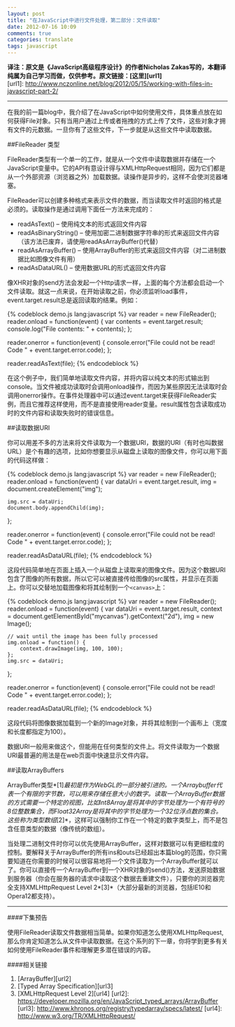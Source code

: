 ```yaml
---
layout: post
title: "在JavaScript中进行文件处理，第二部分：文件读取"
date: 2012-07-16 10:09
comments: true
categories: translate
tags: javascript
---
```


**译注：原文是《JavaScript高级程序设计》的作者Nicholas Zakas写的，本翻译纯属为自己学习而做，仅供参考。原文链接：[这里][url1]**  
[url1]: http://www.nczonline.net/blog/2012/05/15/working-with-files-in-javascript-part-2/

***
  
在我的前一篇blog中，我介绍了在JavaScript中如何使用文件，具体重点放在如何获得File对象。只有当用户通过上传或者拖拽的方式上传了文件，这些对象才拥有文件的元数据。一旦你有了这些文件，下一步就是从这些文件中读取数据。  

<!--more-->
##FileReader 类型  
  
FileReader类型有一个单一的工作，就是从一个文件中读取数据并存储在一个JavaScript变量中。它的API有意设计得与XMLHttpRequest相同，因为它们都是从一个外部资源（浏览器之外）加载数据。读操作是异步的，这样不会使浏览器堵塞。  
  
FileReader可以创建多种格式来表示文件的数据，而当读取文件时返回的格式是必须的。读取操作是通过调用下面任一方法来完成的：    
  
* readAsText() – 使用纯文本的形式返回文件内容
* readAsBinaryString() – 使用加密二进制数据字符串的形式来返回文件内容（该方法已废弃，请使用readAsArrayBuffer()代替）
* readAsArrayBuffer() – 使用ArrayBuffer的形式来返回文件内容（对二进制数据比如图像文件有用）
* readAsDataURL() – 使用数据URL的形式返回文件内容  

像XHR对象的send方法会发起一个Http请求一样，上面的每个方法都会启动一个文件读取。就这一点来说，在开始读取之前，你必须监听load事件，event.target.result总是返回读取的结果。例如：  

{% codeblock demo.js lang:javascript %}
var reader = new FileReader();
reader.onload = function(event) {
    var contents = event.target.result;
    console.log("File contents: " + contents);
};

reader.onerror = function(event) {
    console.error("File could not be read! Code " + event.target.error.code);
};

reader.readAsText(file);
{% endcodeblock %}  
  
在这个例子中，我们简单地读取文件内容，并将内容以纯文本的形式输出到console。当文件被成功读取时会调用onload操作，而因为某些原因无法读取时会调用onerror操作。在事件处理器中可以通过event.target来获得FileReader实例，而且它推荐这样使用，而不是直接使用reader变量。result属性包含读取成功时的文件内容和读取失败时的错误信息。  

##读取数据URI  
  
你可以用差不多的方法来将文件读取为一个数据URI，数据的URI（有时也叫数据URL）是个有趣的选项，比如你想要显示从磁盘上读取的图像文件，你可以用下面的代码这样做：  

{% codeblock demo.js lang:javascript %}
var reader = new FileReader();
reader.onload = function(event) {
    var dataUri = event.target.result,
        img     = document.createElement("img");

    img.src = dataUri;
    document.body.appendChild(img);
};

reader.onerror = function(event) {
    console.error("File could not be read! Code " + event.target.error.code);
};

reader.readAsDataURL(file);
{% endcodeblock %}  
  
这段代码简单地在页面上插入一个从磁盘上读取来的图像文件。因为这个数据URI包含了图像的所有数据，所以它可以被直接传给图像的src属性，并显示在页面上。你可以交替地加载图像和将其绘制到一个`<canvas>`上：  
  
{% codeblock demo.js lang:javascript %}
var reader = new FileReader();
reader.onload = function(event) {
    var dataUri = event.target.result,
        context = document.getElementById("mycanvas").getContext("2d"),
        img     = new Image();
 
    // wait until the image has been fully processed
    img.onload = function() {
        context.drawImage(img, 100, 100);
    };
    img.src = dataUri;
};

reader.onerror = function(event) {
    console.error("File could not be read! Code " + event.target.error.code);
};

reader.readAsDataURL(file);
{% endcodeblock %}  
  
这段代码将图像数据加载到一个新的Image对象，并将其绘制到一个画布上（宽度和长度都指定为100）。  
  
数据URI一般用来做这个，但能用在任何类型的文件上。将文件读取为一个数据URI最普遍的用法是在web页面中快速显示文件内容。  

##读取ArrayBuffers

ArrayBuffer类型*[1]*最初是作为WebGL的一部分被引进的。一个Arraybuffer代表一个有限的字节数，可以用来存储任意大小的数字。读取一个ArrayBuffer数据的方式需要一个特定的视图，比如Int8Array是将其中的字节处理为一个有符号的8位整数集合，而Float32Array是将其中的字节处理为一个32位浮点数的集合。这些称为类型数组*[2]*，这样可以强制你工作在一个特定的数字类型上，而不是包含任意类型的数据（像传统的数组）。  

当处理二进制文件时你可以优先使用ArrayBuffer，这样对数据可以有更细粒度的控制。要解释关于ArrayBuffer的所有ins和outs已经超出本篇blog的范围，你只需要知道在你需要的时候可以很容易地将一个文件读取为一个ArrayBuffer就可以了。你可以直接传一个ArrayBuffer到一个XHR对象的send()方法，发送原始数据到服务器（你会在服务器的请求中读取这个数据去重建文件），只要你的浏览器完全支持XMLHttpRequest Level 2*[3]*（大部分最新的浏览器，包括IE10和Opera12都支持）。  
  
  ***
####下集预告

使用FileReader读取文件数据相当简单。如果你知道怎么使用XMLHttpRequest, 那么你肯定知道怎么从文件中读取数据。在这个系列的下一章，你将学到更多有关如何使用FileReader事件和理解更多潜在错误的内容。   

####相关链接

1. [ArrayBuffer][url2]
2. [Typed Array Specification][url3]
3. [XMLHttpRequest Level 2][url4]
[url2]: https://developer.mozilla.org/en/JavaScript_typed_arrays/ArrayBuffer
[url3]: http://www.khronos.org/registry/typedarray/specs/latest/
[url4]: http://www.w3.org/TR/XMLHttpRequest/


